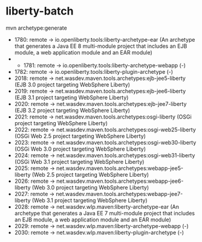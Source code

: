 # liberty-batch

 mvn archetype:generate
 
 -  1780: remote -> io.openliberty.tools:liberty-archetype-ear (An archetype that generates a Java EE 8 multi-module project that includes an EJB module, a web application module and an EAR module)
 - * 1781: remote -> io.openliberty.tools:liberty-archetype-webapp (-)
 -  1782: remote -> io.openliberty.tools:liberty-plugin-archetype (-)
 -  2018: remote -> net.wasdev.maven.tools.archetypes:ejb-jee5-liberty (EJB 3.0 project targeting WebSphere Liberty)
 -  2019: remote -> net.wasdev.maven.tools.archetypes:ejb-jee6-liberty (EJB 3.1 project targeting WebSphere Liberty)
 -  2020: remote -> net.wasdev.maven.tools.archetypes:ejb-jee7-liberty (EJB 3.2 project targeting WebSphere Liberty)
 -  2021: remote -> net.wasdev.maven.tools.archetypes:osgi-liberty (OSGi project targeting WebSphere Liberty)
 -  2022: remote -> net.wasdev.maven.tools.archetypes:osgi-web25-liberty (OSGi Web 2.5 project targeting WebSphere Liberty)
 -  2023: remote -> net.wasdev.maven.tools.archetypes:osgi-web30-liberty (OSGi Web 3.0 project targeting WebSphere Liberty)
 -  2024: remote -> net.wasdev.maven.tools.archetypes:osgi-web31-liberty (OSGi Web 3.1 project targeting WebSphere Liberty)
 -  2025: remote -> net.wasdev.maven.tools.archetypes:webapp-jee5-liberty (Web 2.5 project targeting WebSphere Liberty)
 -  2026: remote -> net.wasdev.maven.tools.archetypes:webapp-jee6-liberty (Web 3.0 project targeting WebSphere Liberty)
 -  2027: remote -> net.wasdev.maven.tools.archetypes:webapp-jee7-liberty (Web 3.1 project targeting WebSphere Liberty)
 -  2028: remote -> net.wasdev.wlp.maven:liberty-archetype-ear (An archetype that generates a Java EE 7 multi-module project that includes an EJB module, a web application module and an EAR module)
 -  2029: remote -> net.wasdev.wlp.maven:liberty-archetype-webapp (-)
 -  2030: remote -> net.wasdev.wlp.maven:liberty-plugin-archetype (-)